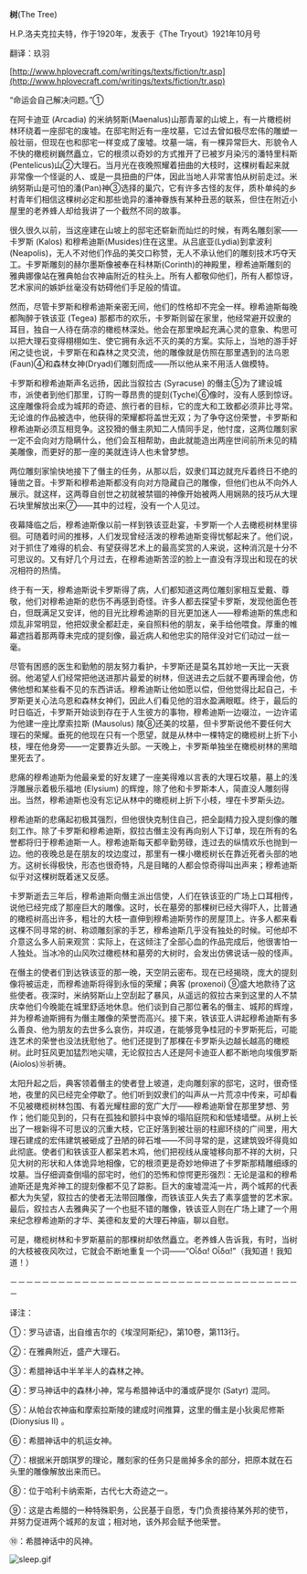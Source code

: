 **树**(The Tree)

H.P.洛夫克拉夫特，作于1920年，发表于《The Tryout》1921年10月号

翻译：玖羽

[http://www.hplovecraft.com/writings/texts/fiction/tr.asp](http://www.hplovecraft.com/writings/texts/fiction/tr.asp)

“命运会自己解决问题。”①

在阿卡迪亚 (Arcadia) 的米纳努斯(Maenalus)山那青翠的山坡上，有一片橄榄树林环绕着一座邸宅的废墟。在邸宅附近有一座坟墓，它过去曾如极尽宏伟的雕塑一般壮丽，但现在也和邸宅一样变成了废墟。坟墓一端，有一棵异常巨大、形貌令人不快的橄榄树巍然矗立，它的根须以奇妙的方式推开了已被岁月染污的潘特里科斯(Pentelicus)山②大理石。当月光在夜晚照耀着扭曲的大枝时，这棵树看起来就非常像一个怪诞的人、或是一具扭曲的尸体，因此当地人非常害怕从树前走过。米纳努斯山是可怕的潘(Pan)神③选择的巢穴，它有许多古怪的友伴，质朴单纯的乡村青年们相信这棵树必定和那些诡异的潘神眷族有某种丑恶的联系，但住在附近小屋里的老养蜂人却给我讲了一个截然不同的故事。

很久很久以前，当这座建在山坡上的邸宅还崭新而灿烂的时候，有两名雕刻家——卡罗斯 (Kalos) 和穆希迪斯(Musides)住在这里。从吕底亚(Lydia)到拿波利(Neapolis)，无人不对他们作品的美交口称赞，无人不承认他们的雕刻技术巧夺天工。卡罗斯雕刻的赫尔墨斯像被奉在科林斯(Corinth)的神殿里，穆希迪斯雕刻的雅典娜像站在雅典帕台农神庙附近的柱头上。所有人都敬仰他们，所有人都惊讶，艺术家间的嫉妒丝毫没有妨碍他们手足般的情谊。

然而，尽管卡罗斯和穆希迪斯亲密无间，他们的性格却不完全一样。穆希迪斯每晚都陶醉于铁该亚 (Tegea) 那都市的欢乐，卡罗斯则留在家里，他经常避开奴隶的耳目，独自一人待在荫凉的橄榄林深处。他会在那里唤起充满心灵的意象、构思可以把大理石变得栩栩如生、使它拥有永远不灭的美的方案。实际上，当地的游手好闲之徒也说，卡罗斯在和森林之灵交流，他的雕像就是仿照在那里遇到的法乌恩(Faun)④和森林女神(Dryad)们雕刻而成——所以他从来不用活人做模特。

卡罗斯和穆希迪斯声名远扬，因此当叙拉古 (Syracuse) 的僭主⑤为了建设城市，派使者到他们那里，订购一尊昂贵的提刻(Tyche)⑥像时，没有人感到惊讶。这座雕像将会成为城邦的奇迹、旅行者的目标，它的庞大和工致都必须非比寻常。无论谁的作品被选中，他获得的荣耀都将盖世无双；为了争夺这份荣誉，卡罗斯和穆希迪斯必须互相竞争。这狡猾的僭主夙知二人情同手足，他忖度，这两位雕刻家一定不会向对方隐瞒什么，他们会互相帮助，由此就能造出两座世间前所未见的精美雕像，而更好的那一座的美就连诗人也未曾梦想。

两位雕刻家愉快地接下了僭主的任务，从那以后，奴隶们耳边就充斥着终日不绝的锤凿之音。卡罗斯和穆希迪斯都没有向对方隐藏自己的雕像，但他们也从不向外人展示。就这样，这两尊自创世之初就被禁锢的神像开始被两人用娴熟的技巧从大理石块里解放出来⑦——其中的过程，没有一个人见过。

夜幕降临之后，穆希迪斯像以前一样到铁该亚赴宴，卡罗斯一个人去橄榄树林里徘徊。可随着时间的推移，人们发现曾经活泼的穆希迪斯变得忧郁起来了。他们说，对于抓住了难得的机会、有望获得艺术上的最高奖赏的人来说，这种消沉是十分不可思议的。又有好几个月过去，在穆希迪斯苦涩的脸上一直没有浮现出和现在的状况相符的热情。

终于有一天，穆希迪斯说卡罗斯得了病，人们都知道这两位雕刻家相互爱戴、尊敬，他们对穆希迪斯的悲伤不再感到奇怪。许多人都去探望卡罗斯，发现他面色苍白，但既满足又安详，他的目光比穆希迪斯的目光更加迷人——穆希迪斯的焦虑和烦乱非常明显，他把奴隶全都赶走，亲自照料他的朋友，亲手给他喂食。厚重的帷幕遮挡着那两尊未完成的提刻像，最近病人和他忠实的陪伴没对它们动过一丝一毫。

尽管有困惑的医生和勤勉的朋友努力看护，卡罗斯还是莫名其妙地一天比一天衰弱。他渴望人们经常把他送进那片最爱的树林，但送进去之后就不要再理会他，仿佛他想和某些看不见的东西讲话。穆希迪斯让他如愿以偿，但他觉得比起自己，卡罗斯更关心法乌恩和森林女神们，因此人们看见他的泪水盈满眼眶。终于，最后的时日临近，卡罗斯开始谈到存在于人生彼方的事物，穆希迪斯一边啜泣，一边许诺为他建一座比摩索拉斯 (Mausolus) 陵⑧还美的坟墓，但卡罗斯说他不要任何大理石的荣耀。垂死的他现在只有一个愿望，就是从林中一棵特定的橄榄树上折下小枝，埋在他身旁——一定要靠近头部。一天晚上，卡罗斯单独坐在橄榄树林的黑暗里死去了。

悲痛的穆希迪斯为他最亲爱的好友建了一座美得难以言表的大理石坟墓，墓上的浅浮雕展示着极乐福地 (Elysium) 的辉煌，除了他和卡罗斯本人，简直没人雕刻得出。当然，穆希迪斯也没有忘记从林中的橄榄树上折下小枝，埋在卡罗斯头边。

穆希迪斯的悲痛起初极其强烈，但他很快克制住自己，把全副精力投入提刻像的雕刻工作。除了卡罗斯和穆希迪斯，叙拉古僭主没有再向别人下订单，现在所有的名誉都将归于穆希迪斯一人。穆希迪斯每天都辛勤劳碌，连过去的纵情欢乐也抛到一边。他的夜晚总是在朋友的坟边度过，那里有一棵小橄榄树长在靠近死者头部的地方。这树长得极快，形态也很奇特，凡是目睹的人都会惊奇得叫出声来；穆希迪斯似乎对这棵树既着迷又反感。

卡罗斯逝去三年后，穆希迪斯向僭主派出信使，人们在铁该亚的广场上口耳相传，说他已经完成了那座巨大的雕像。这时，长在墓旁的那棵树已经大得吓人，比普通的橄榄树高出许多，粗壮的大枝一直伸到穆希迪斯劳作的房屋顶上。许多人都来看这棵不同寻常的树、称颂雕刻家的手艺，穆希迪斯几乎没有独处的时候。可他却不介意这么多人前来观赏：实际上，在这倾注了全部心血的作品完成后，他很害怕一人独处。当冰冷的山风吹过橄榄林和墓旁的大树时，会发出仿佛说话一般的怪声。

在僭主的使者们到达铁该亚的那一晚，天空阴云密布。现在已经揭晓，庞大的提刻像将被运走，而穆希迪斯将得到永恒的荣耀；典客 (proxenoi) ⑨盛大地款待了这些使者。夜深时，米纳努斯山上空刮起了暴风，从遥远的叙拉古来到这里的人不禁庆幸他们今晚能在城里舒适地休息。他们谈到自己那位著名的僭主、城邦的辉煌，并为穆希迪斯拥有为僭主雕像的荣誉而高兴。接下来，铁该亚人讲起穆希迪斯有多么善良、他为朋友的去世多么哀伤，并叹道，在能够竞争桂冠的卡罗斯死后，可能连艺术的荣誉也没法抚慰他了。他们还提到了那棵在卡罗斯头边越长越高的橄榄树。此时狂风更加猛烈地尖啸，无论叙拉古人还是阿卡迪亚人都不断地向埃俄罗斯(Aiolos)⑩祈祷。

太阳升起之后，典客领着僭主的使者登上坡道，走向雕刻家的邸宅，这时，很奇怪地，夜里的风已经完全停歇了。他们听到奴隶们的叫声从一片荒凉中传来，可却看不见被橄榄树林包围、有着光耀柱廊的宽广大厅——穆希迪斯曾在那里梦想、劳作；他们能见到的，只有在孤独和颤抖中哀悼的塌陷庭院和和低矮墙壁。从树上长出了一根新得不可思议的沉重大枝，它正好落到被壮丽的柱廊环绕的广间里，用大理石建成的宏伟建筑被砸成了丑陋的碎石堆——不同寻常的是，这建筑毁坏得竟如此彻底。使者们和铁该亚人都呆若木鸡，他们把视线从废墟移向那不祥的大树，只见大树的形状和人体诡异地相像，它的根须更是奇妙地伸进了卡罗斯那精雕细琢的坟墓。当仔细调查倒塌的邸宅时，他们的恐怖和惊愕更形强烈：无论是温和的穆希迪斯还是鬼斧神工的提刻像都不见了踪影。巨大的废墟混沌一片，两个城邦的代表都大为失望，叙拉古的使者无法带回雕像，而铁该亚人失去了素享盛誉的艺术家。最后，叙拉古人去雅典买了一个也挺不错的雕像，铁该亚人则在广场上建了一个用来纪念穆希迪斯的才华、美德和友爱的大理石神庙，聊以自慰。

可是，橄榄树林和卡罗斯墓前的那棵树却依然矗立。老养蜂人告诉我，有时，当树的大枝被夜风吹过，它就会不断地重复一个词——“Οἶδα! Οἶδα!”（我知道！我知道！）

－－－－－－－－－－－－－－－－－－－－－－－－－－－－－－－－－－－－－

译注：

①：罗马谚语，出自维吉尔的《埃涅阿斯纪》，第10卷，第113行。

②：在雅典附近，盛产大理石。

③：希腊神话中半羊半人的森林之神。

④：罗马神话中的森林小神，常与希腊神话中的潘或萨提尔 (Satyr) 混同。

⑤：从帕台农神庙和摩索拉斯陵的建成时间推算，这里的僭主是小狄奥尼修斯 (Dionysius II) 。

⑥：希腊神话中的机运女神。

⑦：根据米开朗琪罗的理论，雕刻家的任务只是凿掉多余的部分，把原本就在石头里的雕像解放出来而已。

⑧：位于哈利卡纳索斯，古代七大奇迹之一。

⑨：这是古希腊的一种特殊职务，公民基于自愿，专门负责接待某外邦的使节，并努力促进两个城邦的友谊；相对地，该外邦会赋予他荣誉。

⑩：希腊神话中的风神。

![sleep.gif](style_emoticons/default/sleep.gif)
